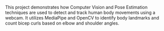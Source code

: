 This project demonstrates how Computer Vision and Pose Estimation techniques are used to detect and track human body movements using a webcam. It utilizes MediaPipe and OpenCV to identify body landmarks and count bicep curls based on elbow and shoulder angles.

